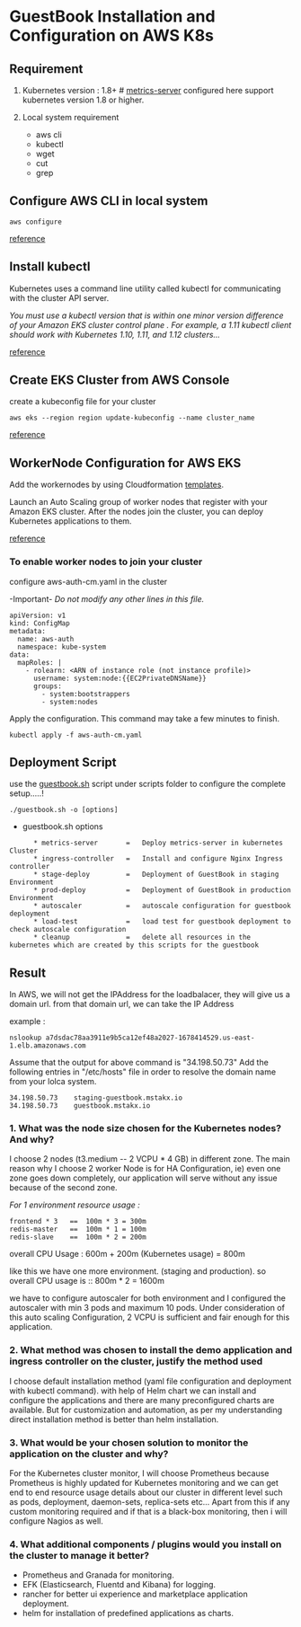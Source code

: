 # GuestBook Installation and Configuration on AWS K8s

## Requirement

1. Kubernetes version : 1.8+   # [metrics-server](https://github.com/kubernetes-incubator/metrics-server) configured here support kubernetes version 1.8 or higher.

2. Local system requirement
   * aws cli
   * kubectl
   * wget
   * cut
   * grep


## Configure AWS CLI in local system
```
aws configure
```

[reference](https://docs.aws.amazon.com/cli/latest/userguide/cli-chap-configure.html)


## Install kubectl

Kubernetes uses a command line utility called kubectl for communicating with the cluster API server.

*You must use a kubectl version that is within one minor version difference of your Amazon EKS cluster control plane . For example, a 1.11 kubectl client should work with Kubernetes 1.10, 1.11, and 1.12 clusters...*

[reference](https://docs.aws.amazon.com/eks/latest/userguide/install-kubectl.html)


## Create EKS Cluster from AWS Console

create a kubeconfig file for your cluster
```
aws eks --region region update-kubeconfig --name cluster_name
```
[reference](https://docs.aws.amazon.com/eks/latest/userguide/create-kubeconfig.html)


## WorkerNode Configuration for AWS EKS
Add the workernodes by using Cloudformation [templates](https://amazon-eks.s3-us-west-2.amazonaws.com/cloudformation/2019-02-11/amazon-eks-nodegroup.yaml).

Launch an Auto Scaling group of worker nodes that register with your Amazon EKS cluster. After the nodes join the cluster, you can deploy Kubernetes applications to them.

[reference](https://docs.aws.amazon.com/eks/latest/userguide/launch-workers.html)

### To enable worker nodes to join your cluster
configure aws-auth-cm.yaml in the cluster

-Important-
*Do not modify any other lines in this file.*


```
apiVersion: v1
kind: ConfigMap
metadata:
  name: aws-auth
  namespace: kube-system
data:
  mapRoles: |
    - rolearn: <ARN of instance role (not instance profile)>
      username: system:node:{{EC2PrivateDNSName}}
      groups:
        - system:bootstrappers
        - system:nodes
```

Apply the configuration. This command may take a few minutes to finish.

```
kubectl apply -f aws-auth-cm.yaml
```

## Deployment Script

use the [guestbook.sh](https://raw.githubusercontent.com/akhilrajmailbox/AWS-GuestBook/master/scripts/guestbook.sh) script under scripts folder to configure the complete setup.....!

```
./guestbook.sh -o [options]
```

 + guestbook.sh options
```
      * metrics-server       =   Deploy metrics-server in kubernetes Cluster
      * ingress-controller   =   Install and configure Nginx Ingress controller
      * stage-deploy         =   Deployment of GuestBook in staging Environment
      * prod-deploy          =   Deployment of GuestBook in production Environment
      * autoscaler           =   autoscale configuration for guestbook deployment
      * load-test            =   load test for guestbook deployment to check autoscale configuration
      * cleanup              =   delete all resources in the kubernetes which are created by this scripts for the guestbook
```




## Result

In AWS, we will not get the IPAddress for the loadbalacer, they will give us a domain url.
from that domain url, we can take the IP Address

example :
```
nslookup a7dsdac78aa3911e9b5ca12ef48a2027-1678414529.us-east-1.elb.amazonaws.com
```
Assume that the output for above command is "34.198.50.73"
Add the following entries in "/etc/hosts" file in order to resolve the domain name from your lolca system.

```
34.198.50.73    staging-guestbook.mstakx.io
34.198.50.73    guestbook.mstakx.io
```

### 1. What was the node size chosen for the Kubernetes nodes? And why?

  I choose 2 nodes (t3.medium -- 2 VCPU * 4 GB) in different zone.
The main reason why I choose 2 worker Node is for HA Configuration, ie) even one zone goes down completely, our application will serve without any issue because of the second zone.

*For 1 environment resource usage :*
```
frontend * 3   ==  100m * 3 = 300m
redis-master   ==  100m * 1 = 100m
redis-slave    ==  100m * 2 = 200m
```

overall CPU Usage : 600m + 200m (Kubernetes usage) = 800m

like this we have one more environment. (staging and production).
so overall CPU usage is :: 800m * 2 = 1600m

we have to configure autoscaler for both environment and I configured the autoscaler with min 3 pods and maximum 10 pods.
Under consideration of this auto scaling Configuration, 2 VCPU is sufficient and fair enough for this application.


### 2. What method was chosen to install the demo application and ingress controller on the cluster, justify the method used

  I choose default installation method (yaml file configuration and deployment with kubectl command). with help of Helm chart we can install and configure the applications and there are many preconfigured charts are available.
But for customization and automation, as per my understanding direct installation method is better than helm installation.


### 3. What would be your chosen solution to monitor the application on the cluster and why?

  For the Kubernetes cluster monitor, I will choose Prometheus
because Prometheus is highly updated for Kubernetes monitoring and we can get end to end resource usage details about our cluster in different level such as pods, deployment, daemon-sets, replica-sets etc...
Apart from this if any custom monitoring required and if that is a black-box monitoring, then i will configure Nagios as well.


### 4. What additional components / plugins would you install on the cluster to manage it better?

  * Prometheus and Granada for monitoring.
  * EFK (Elasticsearch, Fluentd and Kibana) for logging.
  * rancher for better ui experience and marketplace application deployment.
  * helm for installation of predefined applications as charts.



